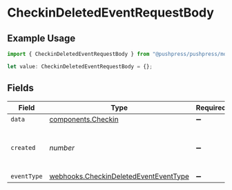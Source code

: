 # CheckinDeletedEventRequestBody

## Example Usage

```typescript
import { CheckinDeletedEventRequestBody } from "@pushpress/pushpress/models/webhooks";

let value: CheckinDeletedEventRequestBody = {};
```

## Fields

| Field                                                                                          | Type                                                                                           | Required                                                                                       | Description                                                                                    |
| ---------------------------------------------------------------------------------------------- | ---------------------------------------------------------------------------------------------- | ---------------------------------------------------------------------------------------------- | ---------------------------------------------------------------------------------------------- |
| `data`                                                                                         | [components.Checkin](../../models/components/checkin.md)                                       | :heavy_minus_sign:                                                                             | N/A                                                                                            |
| `created`                                                                                      | *number*                                                                                       | :heavy_minus_sign:                                                                             | Unix timestamp of the deletion event                                                           |
| `eventType`                                                                                    | [webhooks.CheckinDeletedEventEventType](../../models/webhooks/checkindeletedeventeventtype.md) | :heavy_minus_sign:                                                                             | N/A                                                                                            |